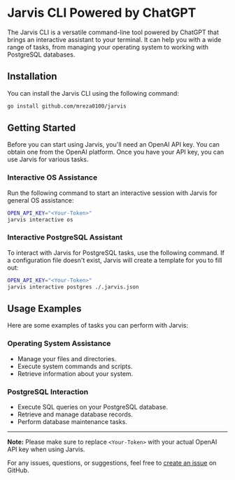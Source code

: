 # Jarvis CLI Powered by ChatGPT

The Jarvis CLI is a versatile command-line tool powered by ChatGPT that brings an interactive assistant to your terminal. It can help you with a wide range of tasks, from managing your operating system to working with PostgreSQL databases.

## Installation

You can install the Jarvis CLI using the following command:

```bash
go install github.com/mreza0100/jarvis
```

## Getting Started

Before you can start using Jarvis, you'll need an OpenAI API key. You can obtain one from the OpenAI platform. Once you have your API key, you can use Jarvis for various tasks.

### Interactive OS Assistance

Run the following command to start an interactive session with Jarvis for general OS assistance:

```bash
OPEN_API_KEY="<Your-Token>"
jarvis interactive os
```

### Interactive PostgreSQL Assistant

To interact with Jarvis for PostgreSQL tasks, use the following command. If a configuration file doesn't exist, Jarvis will create a template for you to fill out:

```bash
OPEN_API_KEY="<Your-Token>"
jarvis interactive postgres ./.jarvis.json
```

## Usage Examples

Here are some examples of tasks you can perform with Jarvis:

### Operating System Assistance

- Manage your files and directories.
- Execute system commands and scripts.
- Retrieve information about your system.

### PostgreSQL Interaction

- Execute SQL queries on your PostgreSQL database.
- Retrieve and manage database records.
- Perform database maintenance tasks.

---

**Note:** Please make sure to replace `<Your-Token>` with your actual OpenAI API key when using Jarvis.

For any issues, questions, or suggestions, feel free to [create an issue](https://github.com/mreza0100/jarvis/issues) on GitHub.
